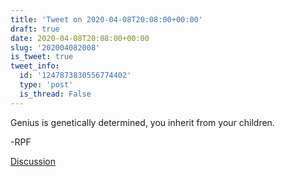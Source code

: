 ```yaml
---
title: 'Tweet on 2020-04-08T20:08:00+00:00'
draft: true
date: 2020-04-08T20:08:00+00:00
slug: '202004082008'
is_tweet: true
tweet_info:
  id: '1247873830556774402'
  type: 'post'
  is_thread: False
---
```




Genius is genetically determined, you inherit from your children.

-RPF

[Discussion](https://x.com/sytelus/status/1247873830556774402)
